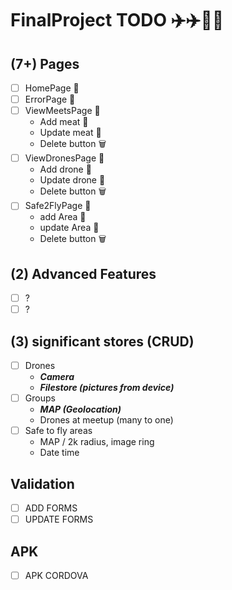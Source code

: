 
# FinalProject TODO ✈️✈️🐝🐝

## (7+) Pages
* [ ] HomePage 📄
* [ ] ErrorPage 📄
* [ ] ViewMeetsPage 📄
  * Add meat 📄
  * Update meat 📄
  * Delete button 🗑️
* [ ] ViewDronesPage 📄
  * Add drone 📄
  * Update drone 📄
  * Delete button 🗑️
* [ ] Safe2FlyPage 📄
  *  add Area 📄
  *  update Area 📄
  *  Delete button 🗑️
## (2) Advanced Features
* [ ] ?
* [ ] ?
## (3) significant stores (CRUD)
* [ ] Drones
  * **_Camera_**
  * **_Filestore (pictures from device)_**
* [ ] Groups
  * **_MAP (Geolocation)_**
  * Drones at meetup (many to one)
* [ ] Safe to fly areas
  * MAP / 2k radius, image ring
  * Date time
## Validation
* [ ] ADD FORMS
* [ ] UPDATE FORMS
## APK
* [ ] APK CORDOVA
